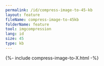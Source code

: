 ```yaml
---
permalink: /id/compress-image-to-45-kb
layout: feature
fileName: compress-image-to-45kb
folderName: feature
tool: imgcompression
lang: id
size: 45
type: kb
---
```


{%- include compress-image-to-X.html -%}
